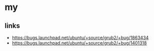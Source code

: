 # my

## links

* https://bugs.launchpad.net/ubuntu/+source/grub2/+bug/1863434
* https://bugs.launchpad.net/ubuntu/+source/grub2/+bug/1401318
